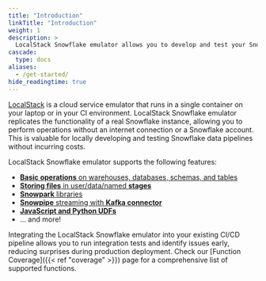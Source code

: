```yaml
---
title: "Introduction"
linkTitle: "Introduction"
weight: 1
description: >
  LocalStack Snowflake emulator allows you to develop and test your Snowflake data pipelines entirely on your local machine!
cascade:
  type: docs
aliases:
  - /get-started/
hide_readingtime: true
---
```


[LocalStack](https://localstack.cloud/) is a cloud service emulator that runs in a single container on your laptop or in your CI environment. LocalStack Snowflake emulator replicates the functionality of a real Snowflake instance, allowing you to perform operations without an internet connection or a Snowflake account. This is valuable for locally developing and testing Snowflake data pipelines without incurring costs.

LocalStack Snowflake emulator supports the following features:

* [**Basic operations** on warehouses, databases, schemas, and tables](https://docs.snowflake.com/en/developer-guide/python-connector/python-connector-example)
* [**Storing files** in user/data/named **stages**](https://docs.snowflake.com/en/user-guide/data-load-local-file-system-create-stage)
* [**Snowpark** libraries](https://docs.snowflake.com/en/developer-guide/snowpark/python/index)
* [**Snowpipe** streaming with **Kafka connector**](https://docs.snowflake.com/en/user-guide/data-load-snowpipe-streaming-kafka)
* [**JavaScript and Python UDFs**](https://docs.snowflake.com/en/developer-guide/udf/javascript/udf-javascript-introduction)
* ... and more!

Integrating the LocalStack Snowflake emulator into your existing CI/CD pipeline allows you to run integration tests and identify issues early, reducing surprises during production deployment. Check our [Function Coverage]({{< ref "coverage" >}}) page for a comprehensive list of supported functions.
